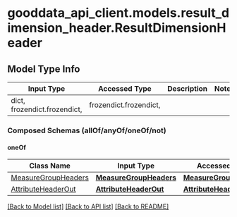 # gooddata_api_client.models.result_dimension_header.ResultDimensionHeader

## Model Type Info
Input Type | Accessed Type | Description | Notes
------------ | ------------- | ------------- | -------------
dict, frozendict.frozendict,  | frozendict.frozendict,  |  | 

### Composed Schemas (allOf/anyOf/oneOf/not)
#### oneOf
Class Name | Input Type | Accessed Type | Description | Notes
------------- | ------------- | ------------- | ------------- | -------------
[MeasureGroupHeaders](MeasureGroupHeaders.md) | [**MeasureGroupHeaders**](MeasureGroupHeaders.md) | [**MeasureGroupHeaders**](MeasureGroupHeaders.md) |  | 
[AttributeHeaderOut](AttributeHeaderOut.md) | [**AttributeHeaderOut**](AttributeHeaderOut.md) | [**AttributeHeaderOut**](AttributeHeaderOut.md) |  | 

[[Back to Model list]](../../README.md#documentation-for-models) [[Back to API list]](../../README.md#documentation-for-api-endpoints) [[Back to README]](../../README.md)
